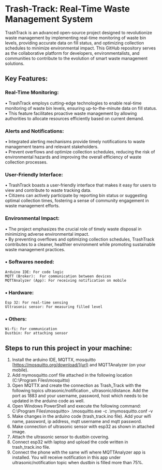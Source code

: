 # Trash-Track: Real-Time Waste Management System

TrashTrack is an advanced open-source project designed to revolutionize waste management by implementing real-time monitoring of waste bin levels, providing accurate data on fill status, and optimizing collection schedules to minimize environmental impact. This GitHub repository serves as the collaborative platform for developers, environmentalists, and communities to contribute to the evolution of smart waste management solutions.

## Key Features:

### Real-Time Monitoring:
• TrashTrack employs cutting-edge technologies to enable real-time monitoring of waste bin levels, ensuring up-to-the-minute data on fill status.<br>
• This feature facilitates proactive waste management by allowing authorities to allocate resources efficiently based on current demand.

### Alerts and Notifications:
• Integrated alerting mechanisms provide timely notifications to waste management teams and relevant stakeholders.<br>
• Prevent overflows and optimize collection schedules, reducing the risk of environmental hazards and improving the overall efficiency of waste collection processes.

### User-Friendly Interface:
• TrashTrack boasts a user-friendly interface that makes it easy for users to view and contribute to waste tracking data.<br>
• Citizens can actively participate by reporting bin status or suggesting optimal collection times, fostering a sense of community engagement in waste management efforts.

### Environmental Impact:
• The project emphasizes the crucial role of timely waste disposal in minimizing adverse environmental impact.<br>
• By preventing overflows and optimizing collection schedules, TrashTrack contributes to a cleaner, healthier environment while promoting sustainable waste management practices.

### • Softwares needed:
    Arduino IDE: For code logic
    MQTT (Broker):  For communication between devices
    MQTTAnalyzer (App): For receiving notification on mobile
### • Hardware:
    Esp 32: For real-time sensing
    Ultrasonic sensor: For measuring filled level
### • Others:
    Wi-fi: For communication
    Dustbin: For attaching sensor

## Steps to run this project in your machine:

1) Install the arduino IDE, MQTTX, mosquitto [https://mosquitto.org/download/](url) and MQTTAnalyzer (on your mobile).
2) Add mymosquitto.conf file attached in the following location (C:\Program Files\mosquitto) 
3) Open MQTTX and create the connection as Trash_Track with the following topics ultrasonic/notification , ultrasonic/distance. Add the port as 1883 and your username, password, host which needs to be updated in the arduino code as well.
4) Open Windows PowerShell and execute the following command:  C:\Program Files\mosquitto> .\mosquitto.exe -c .\mymosquitto.conf -v
5) Make changes in the arduino code (trash_track.ino file). Add your wifi name, password, ip address, mqtt username and mqtt password.
6) Make connection of ultrasonic sensor with esp32 as shown in attached image.
7) Attach the ultrasonic sensor to dustbin covering.
8) Connect esp32 with laptop and upload the code written in trash_track.ino file.
9) Connect the phone with the same wifi where MQTTAnalyzer app is installed. You will receive notification in this app under ultrasonic/notification topic when dustbin is filled more than 75%.
